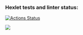 ### Hexlet tests and linter status:
[![Actions Status](https://github.com/leteli/frontend-project-lvl2/workflows/hexlet-check/badge.svg)](https://github.com/leteli/frontend-project-lvl2/actions)

<a href="https://asciinema.org/a/p7PKPBEJ0uzczR2ZQk7D6I7Rb" target="_blank"><img src="https://asciinema.org/a/p7PKPBEJ0uzczR2ZQk7D6I7Rb.svg" /></a>
